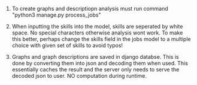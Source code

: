 1. To create graphs and descriptiopn analysis must run command "python3 manage.py process_jobs"
2. When inputting the skills into the model, skills are seperated by white space. No special characters otherwise analysis wont work. 
    To make this better, perhaps change the skills field in the jobs model to a multiple choice with given set of skills to avoid typos!

3. Graphs and graph descriptions are saved in django databse. This is done by converting them into json and decoding them when used. This
    essentially caches the result and the server only needs to serve the decoded json to user. NO computation during runtime.